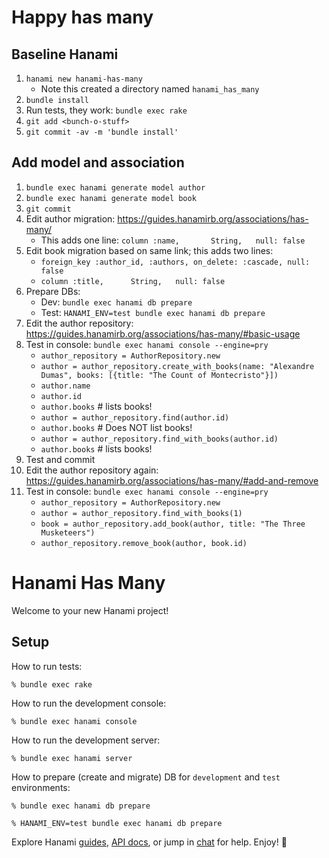 # Happy has many
## Baseline Hanami
1. `hanami new hanami-has-many`
    - Note this created a directory named `hanami_has_many`
1. `bundle install`
1. Run tests, they work: `bundle exec rake`
1. `git add <bunch-o-stuff>`
1. `git commit -av -m 'bundle install'`

## Add model and association
1. `bundle exec hanami generate model author`
1. `bundle exec hanami generate model book`
1. `git commit`
1. Edit author migration: https://guides.hanamirb.org/associations/has-many/
    - This adds one line: `column :name,       String,   null: false`
1. Edit book migration based on same link; this adds two lines:
    - `foreign_key :author_id, :authors, on_delete: :cascade, null: false`
    - `column :title,      String,   null: false`
1. Prepare DBs:
    - Dev: `bundle exec hanami db prepare`
    - Test: `HANAMI_ENV=test bundle exec hanami db prepare`
1. Edit the author repository: https://guides.hanamirb.org/associations/has-many/#basic-usage
1. Test in console: `bundle exec hanami console --engine=pry`
    - `author_repository = AuthorRepository.new`
    - `author = author_repository.create_with_books(name: "Alexandre Dumas", books: [{title: "The Count of Montecristo"}])`
    - `author.name`
    - `author.id`
    - `author.books` # lists books!
    - `author = author_repository.find(author.id)`
    - `author.books` # Does NOT list books!
    - `author = author_repository.find_with_books(author.id)`
    - `author.books` # lists books!
1. Test and commit
1. Edit the author repository again: https://guides.hanamirb.org/associations/has-many/#add-and-remove
1. Test in console: `bundle exec hanami console --engine=pry`
    - `author_repository = AuthorRepository.new`
    - `author = author_repository.find_with_books(1)`
    - `book = author_repository.add_book(author, title: "The Three Musketeers")`
    - `author_repository.remove_book(author, book.id)`

# Hanami Has Many

Welcome to your new Hanami project!

## Setup

How to run tests:

```
% bundle exec rake
```

How to run the development console:

```
% bundle exec hanami console
```

How to run the development server:

```
% bundle exec hanami server
```

How to prepare (create and migrate) DB for `development` and `test` environments:

```
% bundle exec hanami db prepare

% HANAMI_ENV=test bundle exec hanami db prepare
```

Explore Hanami [guides](https://guides.hanamirb.org/), [API docs](http://docs.hanamirb.org/1.3.3/), or jump in [chat](http://chat.hanamirb.org) for help. Enjoy! 🌸
